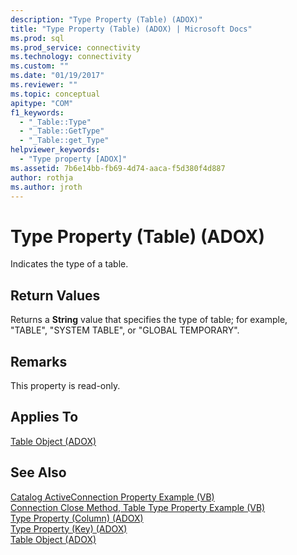 ```yaml
---
description: "Type Property (Table) (ADOX)"
title: "Type Property (Table) (ADOX) | Microsoft Docs"
ms.prod: sql
ms.prod_service: connectivity
ms.technology: connectivity
ms.custom: ""
ms.date: "01/19/2017"
ms.reviewer: ""
ms.topic: conceptual
apitype: "COM"
f1_keywords: 
  - "_Table::Type"
  - "_Table::GetType"
  - "_Table::get_Type"
helpviewer_keywords: 
  - "Type property [ADOX]"
ms.assetid: 7b6e14bb-fb69-4d74-aaca-f5d380f4d887
author: rothja
ms.author: jroth
---
```

# Type Property (Table) (ADOX)
Indicates the type of a table.  
  
## Return Values  
 Returns a **String** value that specifies the type of table; for example, "TABLE", "SYSTEM TABLE", or "GLOBAL TEMPORARY".  
  
## Remarks  
 This property is read-only.  
  
## Applies To  
 [Table Object (ADOX)](./table-object-adox.md)  
  
## See Also  
 [Catalog ActiveConnection Property Example (VB)](./catalog-activeconnection-property-example-vb.md)   
 [Connection Close Method, Table Type Property Example (VB)](./connection-close-method-table-type-property-example-vb.md)   
 [Type Property (Column) (ADOX)](./type-property-column-adox.md)   
 [Type Property (Key) (ADOX)](./type-property-key-adox.md)   
 [Table Object (ADOX)](./table-object-adox.md)